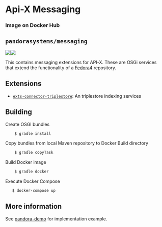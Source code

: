 Api-X Messaging
===================================

### Image on Docker Hub
`pandorasystems/messaging`
-----------------
[![](https://images.microbadger.com/badges/image/pandorasystems/messaging.svg)](https://microbadger.com/images/pandorasystems/messaging "pandorasystems/messaging")[![](https://images.microbadger.com/badges/version/pandorasystems/messaging.svg)](https://microbadger.com/images/pandorasystems/messaging "pandorasystems/messaging")


This contains messaging extensions for API-X.
These are OSGi services that extend the functionality of a [Fedora4](https://wiki.duraspace.org/display/FF/Fedora+Repository+Home) repository.

Extensions
----------
* [`exts-connector-triplestore`](exts-connector-triplestore): An triplestore indexing services

Building
--------

Create OSGI bundles
```sh 
    $ gradle install
```
Copy bundles from local Maven repository to Docker Build directory
```sh      
    $ gradle copyTask
```
Build Docker image
```sh 
    $ gradle docker
```
Execute Docker Compose
 ```sh     
    $ docker-compose up
  ```   

More information
----------------
See [pandora-demo](https://github.com/pan-dora/pandora-demo) for implementation example.


